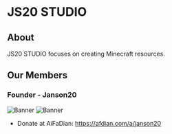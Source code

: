 # JS20 STUDIO
## About
JS20 STUDIO focuses on creating Minecraft resources.
## Our Members
### Founder - Janson20
![Banner](https://api.mcbanners.com/banner/saved/YIHretTFTpRdeT.png)
![Banner](https://api.mcbanners.com/banner/saved/eKWlhldyztOexg.png)
- Donate at AiFaDian: https://afdian.com/a/janson20
